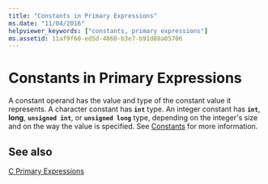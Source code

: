 ```yaml
---
title: "Constants in Primary Expressions"
ms.date: "11/04/2016"
helpviewer_keywords: ["constants, primary expressions"]
ms.assetid: 11af9f60-ed5d-4860-b3e7-b91d88a05706
---
```

# Constants in Primary Expressions

A constant operand has the value and type of the constant value it represents. A character constant has **`int`** type. An integer constant has **`int`**, **long**, **`unsigned int`**, or **`unsigned long`** type, depending on the integer's size and on the way the value is specified. See [Constants](../c-language/c-constants.md) for more information.

## See also

[C Primary Expressions](../c-language/c-primary-expressions.md)
